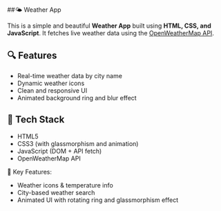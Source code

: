 ##🌤️ Weather App

This is a simple and beautiful **Weather App** built using **HTML, CSS, and JavaScript**. It fetches live weather data using the [OpenWeatherMap API](https://openweathermap.org/api).

## 🔍 Features
- Real-time weather data by city name
- Dynamic weather icons
- Clean and responsive UI
- Animated background ring and blur effect



## 🚀 Tech Stack
- HTML5
- CSS3 (with glassmorphism and animation)
- JavaScript (DOM + API fetch)
- OpenWeatherMap API

📌 Key Features:
- Weather icons & temperature info
- City-based weather search
- Animated UI with rotating ring and glassmorphism effect
